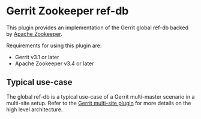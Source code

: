 # Gerrit Zookeeper ref-db

This plugin provides an implementation of the Gerrit global ref-db backed by
[Apache Zookeeper](https://zookeeper.apache.org/).

Requirements for using this plugin are:

- Gerrit v3.1 or later
- Apache Zookeeper v3.4 or later

## Typical use-case

The global ref-db is a typical use-case of a Gerrit multi-master scenario
in a multi-site setup. Refer to the
[Gerrit multi-site plugin](https://gerrit.googlesource.com/plugins/multi-site/+/stable-3.1/DESIGN.md)
for more details on the high level architecture.
